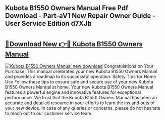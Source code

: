 ## Kubota B1550 Owners Manual Free Pdf Download - Part-aV1 New Repair Owner Guide - User Service Edition d7XJb

# <h2><a href="http://bc94937.oget.top/?id=Kubota+B1550+Owners+Manual">🔗Download New 👉🔴 Kubota B1550 Owners Manual</a></h2>

[![Kubota B1550 Owners Manual new download](https://i.imgur.com/5g1atiW.png)](http://bc94937.oget.top/?id=Kubota+B1550+Owners+Manual)
Congratulations on Your Purchase! This manual celebrates your new Kubota B1550 Owners Manual and provides a roadmap to its successful operation. Safety Tips for Home Use Follow these tips to ensure safe and secure use of your new Kubota B1550 Owners Manual at home. Your new Kubota B1550 Owners Manual features a powerful engine and innovative features for exceptional performance. We trust that the Kubota B1550 Owners Manual has been an accurate and detailed resource in your efforts to learn the ins and outs of your new device. In case of any queries or concerns, please do not hesitate to reach out to our customer service team.
